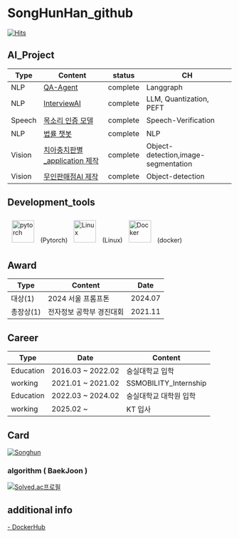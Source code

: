 # SongHunHan_github

[![Hits](https://hits.seeyoufarm.com/api/count/incr/badge.svg?url=https%3A%2F%2Fgithub.com%2FSongHunHan&count_bg=%23FF8888&title_bg=%239BB1FF&icon=&icon_color=%23D99595&title=visit+&edge_flat=false)](https://hits.seeyoufarm.com)

## AI_Project

| Type | Content | status | CH |
|---|---|---|---|
| NLP | [QA-Agent](https://github.com/SongHunHan/QA-Agent) | complete | Langgraph | 
| NLP | [InterviewAI](https://github.com/SongHunHan/Ainterview) | complete | LLM, Quantization, PEFT | 
| Speech | [목소리 인증 모델](https://github.com/SongHunHan/speech-verification) | complete | Speech-Verification | 
| NLP | [법률 챗봇](https://github.com/SongHunHan/LawRAG_ChatBot) | complete | NLP | Langchain, RAG |
| Vision | [치아충치판별_application 제작](https://github.com/SongHunHan/AI_cavityDetection) | complete | Object-detection,image-segmentation |
| Vision | [무인판매점AI 제작](https://github.com/SongHunHan/AI_yolov5_autoshop) | complete | Object-detection |


## Development_tools
<div align="left">
<img style="margin: 10px" src="https://profilinator.rishav.dev/skills-assets/pytorch-icon.svg" alt="pytorch" height="50" /> 
(Pytorch)
<img style="margin: 10px" src="https://profilinator.rishav.dev/skills-assets/linux-original.svg" alt="Linux" height="50" />  
(Linux)
<img style="margin: 10px" src="https://profilinator.rishav.dev/skills-assets/docker-original-wordmark.svg" alt="Docker" height="50" />
(docker)
</div>
</table>  


## Award

| Type | Content | Date | 
|------|---|---|
| 대상(1) | 2024 서울 프롬프톤 | 2024.07 |
| 총장상(1) | 전자정보 공학부 경진대회 | 2021.11 |

## Career

| Type | Date | Content | 
|------|---|---|
| Education | 2016.03 ~ 2022.02 | 숭실대학교 입학 |
| working | 2021.01 ~ 2021.02 | SSMOBILITY_Internship |
| Education | 2022.03 ~ 2024.02 | 숭실대학교 대학원 입학 |
| working | 2025.02 ~ | KT 입사 |

## Card

[![Songhun](https://github-readme-stats.vercel.app/api?username=SongHunHan)](https://github.com/SongHunHan)

### algorithm ( BaekJoon )
[![Solved.ac프로필](http://mazassumnida.wtf/api/v2/generate_badge?boj=gksthdgns3)](https://solved.ac/profile/gksthdgns3)

## additional info
[ - DockerHub](https://hub.docker.com/repository/docker/hansonghun/songhun_pytorch/tags?page=1&ordering=last_updated) 
